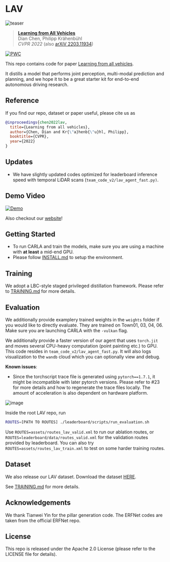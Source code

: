 # LAV
![teaser](assets/teaser.svg)
> [**Learning from All Vehicles**](https://dotchen.github.io/LAV/)    
> Dian Chen, Philipp Kr&auml;henb&uuml;hl         
> _CVPR 2022_ (also [arXiV 2203.11934](http://arxiv.org/abs/2203.11934))

[![PWC](https://img.shields.io/endpoint.svg?url=https://paperswithcode.com/badge/learning-from-all-vehicles/autonomous-driving-on-carla-leaderboard)](https://paperswithcode.com/sota/autonomous-driving-on-carla-leaderboard?p=learning-from-all-vehicles)

This repo contains code for paper [Learning from all vehicles](http://arxiv.org/abs/2203.11934).

It distills a model that performs joint perception, multi-modal prediction and planning, and we hope it to be a great starter kit for end-to-end autonomous driving research.

## Reference
If you find our repo, dataset or paper useful, please cite us as
```bibtex
@inproceedings{chen2022lav,
  title={Learning from all vehicles},
  author={Chen, Dian and Kr{\"a}henb{\"u}hl, Philipp},
  booktitle={CVPR},
  year={2022}
}
```

## Updates
* We have slightly updated codes optimized for leaderboard inference speed with temporal LiDAR scans (`team_code_v2/lav_agent_fast.py)`.

## Demo Video
[![Demo](https://img.youtube.com/vi/-TlxbmSQ7rQ/0.jpg)](https://www.youtube.com/watch?v=-TlxbmSQ7rQ)

Also checkout our [website](https://dotchen.github.io/LAV/)!

## Getting Started
* To run CARLA and train the models, make sure you are using a machine with **at least** a mid-end GPU.
* Please follow [INSTALL.md](docs/INSTALL.md) to setup the environment.

## Training
We adopt a LBC-style staged privileged distillation framework.
Please refer to [TRAINING.md](docs/TRAINING.md) for more details.

## Evaluation
We additionally provide examplery trained weights in the `weights` folder if you would like to directly evaluate.
They are trained on Town01, 03, 04, 06.
Make sure you are launching CARLA with the `-vulkan` flag.

We additionally provide a faster version of our agent that uses `torch.jit` and moves several CPU-heavy computation (point painting etc.) to GPU.
This code resides in `team_code_v2/lav_agent_fast.py`. It will also logs visualization to the `wandb` cloud which you can optionally view and debug.

**Known issues**:
* Since the torchscript trace file is generated using `pytorch==1.7.1`, it might be incompatible with later pytorch versions. Please refer to #23 for more details and how to regenerate the trace files locally. The amount of acceleration is also dependent on hardware platform.


![image](https://user-images.githubusercontent.com/10444308/189553598-bc688742-02fe-4e6a-8e92-b64760eadfa9.png)


Inside the root LAV repo, run
```bash
ROUTES=[PATH TO ROUTES] ./leaderboard/scripts/run_evaluation.sh
```
Use `ROUTES=assets/routes_lav_valid.xml` to run our ablation routes, or `ROUTES=leaderboard/data/routes_valid.xml` for the validation routes provided by leaderboard.
You can also try `ROUTES=assets/routes_lav_train.xml` to test on some harder training routes.

## Dataset
We also release our LAV dataset. Download the dataset [HERE](https://utexas.box.com/s/evo96v5md4r8nooma3z17kcnfjzp2wed).

See [TRAINING.md](docs/TRAINING.md) for more details.

## Acknowledgements
We thank Tianwei Yin for the pillar generation code.
The ERFNet codes are taken from the official ERFNet repo.

## License
This repo is released under the Apache 2.0 License (please refer to the LICENSE file for details).
